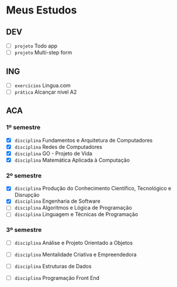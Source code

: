 # Meus Estudos

## DEV
- [ ] `projeto` Todo app
- [ ] `projeto` Multi-step form

## ING
- [ ] `exercícios` Lingua.com
- [ ] `prática` Alcançar nivel A2

## ACA
### 1º semestre
- [X] `disciplina` Fundamentos e Arquitetura de Computadores
- [X] `disciplina` Redes de Computadores
- [X] `disciplina` GO - Projeto de Vida
- [X] `disciplina` Matemática Aplicada à Computação

### 2º semestre
- [X] `disciplina` Produção do Conhecimento Científico, Tecnológico e Disrupção
- [X] `disciplina` Engenharia de Software
- [ ] `disciplina` Algoritmos e Lógica de Programação
- [ ] `disciplina` Linguagem e Técnicas de Programação

### 3º semestre
- [ ] `disciplina` Análise e Projeto Orientado a Objetos
- [ ] `disciplina` Mentalidade Criativa e Empreendedora
- [ ] `disciplina` Estruturas de Dados
- [ ] `disciplina` Programação Front End

